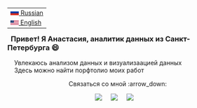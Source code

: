 <table align="right">
 <tr><td><a href="README.md"><img src="images/flag-400.png" height="13"> Russian</a></td></tr>
 <tr><td><a href="README_eng.md"><img src="images/Flag_of_the_United_States.png" height="10"> English</a></td></tr>
</table>

### &nbsp; Привет! Я Анастасия, аналитик данных из Санкт-Петербурга :smile:

&nbsp;&nbsp;&nbsp;&nbsp;Увлекаюсь анализом данных и визуализаацией данных \
&nbsp;&nbsp;&nbsp;&nbsp;Здесь можно найти порфтолио моих работ

<p align="center"> Связаться со мной :arrow_down:</p>

<p align="center">
  <a href="mailto:steishasobchuk@gmail.com"> <img src="https://go-skill-icons.vercel.app/api/icons?i=gmail"/></a>&nbsp;&nbsp;&nbsp;&nbsp;
  <a href="https://www.instagram.com/steishas.s/"><img src="https://go-skill-icons.vercel.app/api/icons?i=instagram" /></a>&nbsp;&nbsp;&nbsp;&nbsp;
  <a href="https://t.me/steishas"><img src="https://go-skill-icons.vercel.app/api/icons?i=telegram" /></a>&nbsp;&nbsp;&nbsp;&nbsp;
</p>


